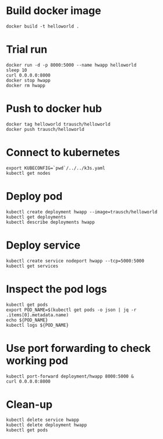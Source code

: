 # Build docker image

`docker build -t helloworld .`

# Trial run

```
docker run -d -p 8000:5000 --name hwapp helloworld
sleep 10
curl 0.0.0.0:8000
docker stop hwapp
docker rm hwapp
```

# Push to docker hub

```
docker tag helloworld trausch/helloworld
docker push trausch/helloworld
```

# Connect to kubernetes

```
export KUBECONFIG=`pwd`/../../k3s.yaml
kubectl get nodes
```

# Deploy pod

```
kubectl create deployment hwapp --image=trausch/helloworld
kubectl get deployments
kubectl describe deployments hwapp
```

# Deploy service

```
kubectl create service nodeport hwapp --tcp=5000:5000
kubectl get services
```

# Inspect the pod logs

```
kubectl get pods
export POD_NAME=$(kubectl get pods -o json | jq -r .items[0].metadata.name)
echo ${POD_NAME}
kubectl logs ${POD_NAME}
```


# Use port forwarding to check working pod

```
kubectl port-forward deployment/hwapp 8000:5000 &
curl 0.0.0.0:8000
```

# Clean-up

```
kubectl delete service hwapp
kubectl delete deployment hwapp
kubectl get pods
```
